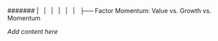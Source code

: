 ####### |   |   |   |   |   |   ├── Factor Momentum: Value vs. Growth vs. Momentum

*Add content here*